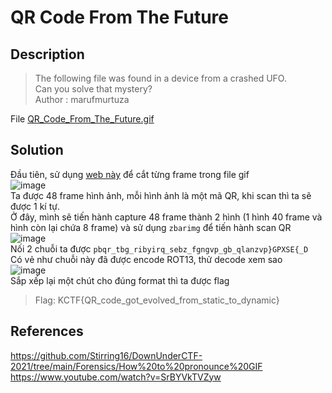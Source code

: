 # QR Code From The Future
## Description
> The following file was found in a device from a crashed UFO.      
> Can you solve that mystery?             
> Author : marufmurtuza           

File [QR_Code_From_The_Future.gif](https://github.com/Butterflies4/KnightCTF2022/edit/main/Steganography/QR%20Code%20From%20The%20Future/QR_Code_From_The_Future.gif)
## Solution
Đầu tiên, sử dụng [web này](https://ezgif.com/) để cắt từng frame trong file gif      
![image](https://user-images.githubusercontent.com/62021009/150628840-d7356173-5ad7-41f3-8317-72c7e8e2df44.png)         
Ta được 48 frame hình ảnh, mỗi hình ảnh là một mã QR, khi scan thì ta sẽ được 1 kí tự.     
Ở đây, mình sẽ tiến hành capture 48 frame thành 2 hình (1 hình 40 frame và hình còn lại chứa 8 frame) và sử dụng `zbarimg` để tiến hành scan QR         
![image](https://user-images.githubusercontent.com/62021009/150629032-6445b65e-d6d9-4caf-91f2-0a4b78838269.png)        
Nối 2 chuỗi ta được `pbqr_tbg_ribyirq_sebz_fgngvp_gb_qlanzvp}GPXSE{_D`        
Có vẻ như chuỗi này đã được encode ROT13, thử decode xem sao         
![image](https://user-images.githubusercontent.com/62021009/150629152-789aaa2d-a6f3-43a6-a5b0-7a9315d38a92.png)      
Sắp xếp lại một chút cho đúng format thì ta được flag     
> Flag: KCTF{QR_code_got_evolved_from_static_to_dynamic}
## References
https://github.com/Stirring16/DownUnderCTF-2021/tree/main/Forensics/How%20to%20pronounce%20GIF      
https://www.youtube.com/watch?v=SrBYVkTVZyw
